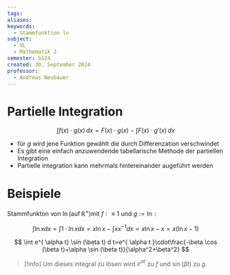 ```yaml
---
tags: 
aliases: 
keywords:
  - Stammfunktion ln
subject:
  - VL
  - Mathematik 2
semester: SS24
created: 30. September 2024
professor:
  - Andreas Neubauer
---
```

 


# Partielle Integration

$$
\int f(x)\cdot g(x) \, dx = F(x)\cdot g(x) - \int F(x)\cdot g'(x) \, dx 
$$
- für $g$ wird jene Funktion gewählt die durch Differenzation verschwindet
- Es gibt eine einfach anzuwendende tabellarische Methode der partiellen Integration
- Partielle integration kann mehrmals hintereinander augeführt werden

# Beispiele

Stammfunkton von $\ln \left(\operatorname{auf} \mathbb{R}^{+}\right)$mit $f: \equiv 1$ und $g:=\ln$ :

$$
\int \ln x d x=\int 1 \cdot \ln x d x=x \ln x-\int x x^{-1} d x=x \ln x-x=x(\ln x-1)
$$


$$
\int e^{ \alpha t} \sin (\beta t) d t=e^{ \alpha t }\cdot\frac{-\beta \cos (\beta t)+\alpha \sin (\beta t)}{\alpha^2+\beta^2}
$$
> [!info] Um dieses integral zu lösen wird $e^{ \alpha t }$ zu $f$ und $\sin(\beta t)$ zu $g$.
> 